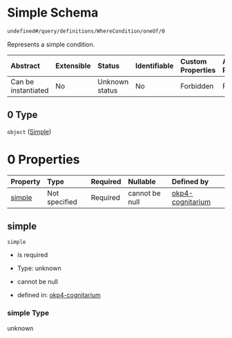 # Simple Schema

```txt
undefined#/query/definitions/WhereCondition/oneOf/0
```

Represents a simple condition.

| Abstract            | Extensible | Status         | Identifiable | Custom Properties | Additional Properties | Access Restrictions | Defined In                                                                     |
| :------------------ | :--------- | :------------- | :----------- | :---------------- | :-------------------- | :------------------ | :----------------------------------------------------------------------------- |
| Can be instantiated | No         | Unknown status | No           | Forbidden         | Forbidden             | none                | [okp4-cognitarium.json\*](schema/okp4-cognitarium.json "open original schema") |

## 0 Type

`object` ([Simple](okp4-cognitarium-querymsg-definitions-wherecondition-oneof-simple.md))

# 0 Properties

| Property          | Type          | Required | Nullable       | Defined by                                                                                                                                                                         |
| :---------------- | :------------ | :------- | :------------- | :--------------------------------------------------------------------------------------------------------------------------------------------------------------------------------- |
| [simple](#simple) | Not specified | Required | cannot be null | [okp4-cognitarium](okp4-cognitarium-querymsg-definitions-wherecondition-oneof-simple-properties-simple.md "undefined#/query/definitions/WhereCondition/oneOf/0/properties/simple") |

## simple



`simple`

*   is required

*   Type: unknown

*   cannot be null

*   defined in: [okp4-cognitarium](okp4-cognitarium-querymsg-definitions-wherecondition-oneof-simple-properties-simple.md "undefined#/query/definitions/WhereCondition/oneOf/0/properties/simple")

### simple Type

unknown

